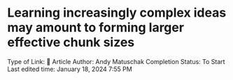 # Learning increasingly complex ideas may amount to forming larger effective chunk sizes

Type of Link: 📝 Article
Author: Andy Matuschak
Completion Status: To Start
Last edited time: January 18, 2024 7:55 PM